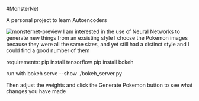 #MonsterNet

A personal project to learn Autoencoders 

![monsternet-preview](https://github.com/tuckerbmorgan/tuckerbmorgan/blob/master/example.png)
I am interested in the use of Neural Networks to generate new things from an exsisting style
I choose the Pokemon images because they were all the same sizes, and yet still had a distinct style and I could find a good number of them


requirements:
	pip install tensorflow
	pip install bokeh

run with
	bokeh serve --show ./bokeh_server.py

Then adjust the weights and click the Generate Pokemon button to see what changes you have made